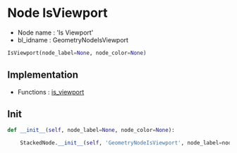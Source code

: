 # Node IsViewport

- Node name : 'Is Viewport'
- bl_idname : GeometryNodeIsViewport


``` python
IsViewport(node_label=None, node_color=None)
```
## Implementation

- Functions : [is_viewport](/docs/GeoNodes/index.md#is_viewport)

## Init

``` python
def __init__(self, node_label=None, node_color=None):

    StackedNode.__init__(self, 'GeometryNodeIsViewport', node_label=node_label, node_color=node_color)
```
